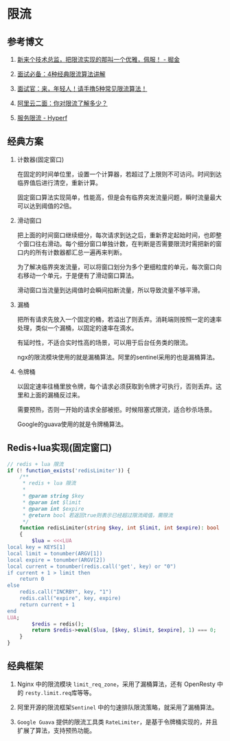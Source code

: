 # 限流

## 参考博文

1. [新来个技术总监，把限流实现的那叫一个优雅，佩服！ - 掘金](https://juejin.cn/post/7145435951899574302)

2. [面试必备：4种经典限流算法讲解](https://link.juejin.cn/?target=https%3A%2F%2Fmp.weixin.qq.com%2Fs%3F__biz%3DMzg3NzU5NTIwNg%3D%3D%26mid%3D2247490393%26idx%3D1%26sn%3D98189caa486406f8fa94d84ba0667604%26chksm%3Dcf21c470f8564d665ce04ccb9dc7502633246da87a0541b07ba4ac99423b28ce544cdd6c036b%26token%3D162724582%26lang%3Dzh_CN%26scene%3D21%23wechat_redirect "https://mp.weixin.qq.com/s?__biz=Mzg3NzU5NTIwNg==&mid=2247490393&idx=1&sn=98189caa486406f8fa94d84ba0667604&chksm=cf21c470f8564d665ce04ccb9dc7502633246da87a0541b07ba4ac99423b28ce544cdd6c036b&token=162724582&lang=zh_CN&scene=21#wechat_redirect")

3. [面试官：来，年轻人！请手撸5种常见限流算法！](http://mp.weixin.qq.com/s?__biz=MzI4MTA0OTIxMg==&mid=2247484370&idx=1&sn=6f3562fd263d5d44655e3023f48f0d12&chksm=ebae62c1dcd9ebd76d785ae90e2ef9a8a7178711b5b24008c1b11f5e5b2fde4fd0254a80a4df&scene=21#wechat_redirect)

4. [阿里云二面：你对限流了解多少？](https://mp.weixin.qq.com/s?__biz=MzkxNTE3NjQ3MA==&mid=2247488795&idx=1&sn=7cc3377f2b6a3acf46c097cfb4213f1f&scene=21#wechat_redirect)

5. [服务限流 - Hyperf](https://hyperf.wiki/3.0/#/zh-cn/rate-limit)

## 经典方案

1. 计数器(固定窗口)
   
   在固定的时间单位里，设置一个计算器，若超过了上限则不可访问。时间到达临界值后进行清空，重新计算。
   
   固定窗口算法实现简单，性能高，但是会有临界突发流量问题，瞬时流量最大可以达到阈值的2倍。

2. 滑动窗口
   
   把上面的时间窗口继续细分，每次请求到达之后，重新界定起始时间，也即整个窗口往右滑动。每个细分窗口单独计数，在判断是否需要限流时需把新的窗口内的所有计数器都汇总一遍再来判断。
   
   为了解决临界突发流量，可以将窗口划分为多个更细粒度的单元，每次窗口向右移动一个单元，于是便有了滑动窗口算法。
   
   滑动窗口当流量到达阈值时会瞬间掐断流量，所以导致流量不够平滑。

3. 漏桶
   
   把所有请求先放入一个固定的桶，若溢出了则丢弃。消耗端则按照一定的速率处理，类似一个漏桶，以固定的速率在滴水。
   
   有延时性，不适合实时性高的场景，可以用于后台任务类的限流。
   
   ngx的限流模块使用的就是漏桶算法。阿里的sentinel采用的也是漏桶算法。

4. 令牌桶
   
   以固定速率往桶里放令牌，每个请求必须获取到令牌才可执行，否则丢弃。这里和上面的漏桶反过来。
   
   需要预热，否则一开始的请求全部被拒。时候阻塞式限流，适合秒杀场景。
   
   Google的guava使用的就是令牌桶算法。

## Redis+lua实现(固定窗口)

```php
// redis + lua 限流
if (! function_exists('redisLimiter')) {
    /**
     * redis + lua 限流
     *
     * @param string $key
     * @param int $limit
     * @param int $expire
     * @return bool 若返回true则表示已经超过限流阈值，需限流
     */
    function redisLimiter(string $key, int $limit, int $expire): bool
    {
        $lua = <<<LUA
local key = KEYS[1]
local limit = tonumber(ARGV[1])
local expire = tonumber(ARGV[2])
local current = tonumber(redis.call('get', key) or "0")
if current + 1 > limit then
    return 0
else
    redis.call("INCRBY", key, "1")
    redis.call("expire", key, expire)
    return current + 1
end
LUA;
        $redis = redis();
        return $redis->eval($lua, [$key, $limit, $expire], 1) === 0;
    }
}
```

## 经典框架

1. Nginx 中的限流模块 `limit_req_zone`，采用了漏桶算法，还有 OpenResty 中的 `resty.limit.req`库等等。

2. 阿里开源的限流框架`Sentinel` 中的匀速排队限流策略，就采用了漏桶算法。

3. `Google Guava` 提供的限流工具类 `RateLimiter`，是基于令牌桶实现的，并且扩展了算法，支持预热功能。
